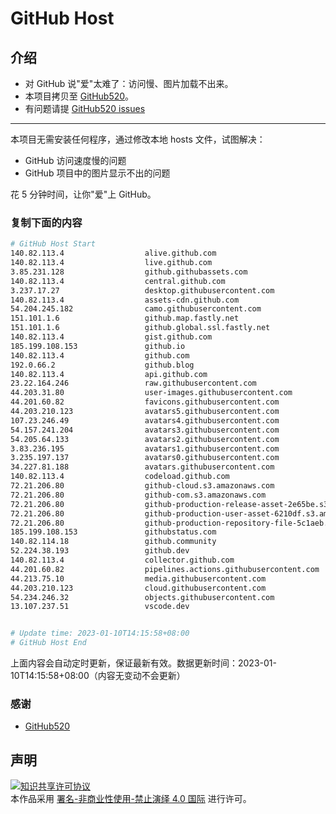 # GitHub Host
## 介绍
- 对 GitHub 说"爱"太难了：访问慢、图片加载不出来。
- 本项目拷贝至 [GitHub520](https://github.com/521xueweihan/GitHub520)。
- 有问题请提 [GitHub520 issues](https://github.com/521xueweihan/GitHub520/issues/new)

---

本项目无需安装任何程序，通过修改本地 hosts 文件，试图解决：
- GitHub 访问速度慢的问题
- GitHub 项目中的图片显示不出的问题

花 5 分钟时间，让你"爱"上 GitHub。

### 复制下面的内容
```bash
# GitHub Host Start
140.82.113.4                  alive.github.com
140.82.113.4                  live.github.com
3.85.231.128                  github.githubassets.com
140.82.113.4                  central.github.com
3.237.17.27                   desktop.githubusercontent.com
140.82.113.4                  assets-cdn.github.com
54.204.245.182                camo.githubusercontent.com
151.101.1.6                   github.map.fastly.net
151.101.1.6                   github.global.ssl.fastly.net
140.82.113.4                  gist.github.com
185.199.108.153               github.io
140.82.113.4                  github.com
192.0.66.2                    github.blog
140.82.113.4                  api.github.com
23.22.164.246                 raw.githubusercontent.com
44.203.31.80                  user-images.githubusercontent.com
44.201.60.82                  favicons.githubusercontent.com
44.203.210.123                avatars5.githubusercontent.com
107.23.246.49                 avatars4.githubusercontent.com
54.157.241.204                avatars3.githubusercontent.com
54.205.64.133                 avatars2.githubusercontent.com
3.83.236.195                  avatars1.githubusercontent.com
3.235.197.137                 avatars0.githubusercontent.com
34.227.81.188                 avatars.githubusercontent.com
140.82.113.4                  codeload.github.com
72.21.206.80                  github-cloud.s3.amazonaws.com
72.21.206.80                  github-com.s3.amazonaws.com
72.21.206.80                  github-production-release-asset-2e65be.s3.amazonaws.com
72.21.206.80                  github-production-user-asset-6210df.s3.amazonaws.com
72.21.206.80                  github-production-repository-file-5c1aeb.s3.amazonaws.com
185.199.108.153               githubstatus.com
140.82.114.18                 github.community
52.224.38.193                 github.dev
140.82.113.4                  collector.github.com
44.201.60.82                  pipelines.actions.githubusercontent.com
44.213.75.10                  media.githubusercontent.com
44.203.210.123                cloud.githubusercontent.com
54.234.246.32                 objects.githubusercontent.com
13.107.237.51                 vscode.dev


# Update time: 2023-01-10T14:15:58+08:00
# GitHub Host End

```
上面内容会自动定时更新，保证最新有效。数据更新时间：2023-01-10T14:15:58+08:00（内容无变动不会更新）

### 感谢

- [GitHub520](https://github.com/521xueweihan/GitHub520)

## 声明
<a rel="license" href="https://creativecommons.org/licenses/by-nc-nd/4.0/deed.zh"><img alt="知识共享许可协议" style="border-width: 0" src="https://licensebuttons.net/l/by-nc-nd/4.0/88x31.png"></a><br>本作品采用 <a rel="license" href="https://creativecommons.org/licenses/by-nc-nd/4.0/deed.zh">署名-非商业性使用-禁止演绎 4.0 国际</a> 进行许可。